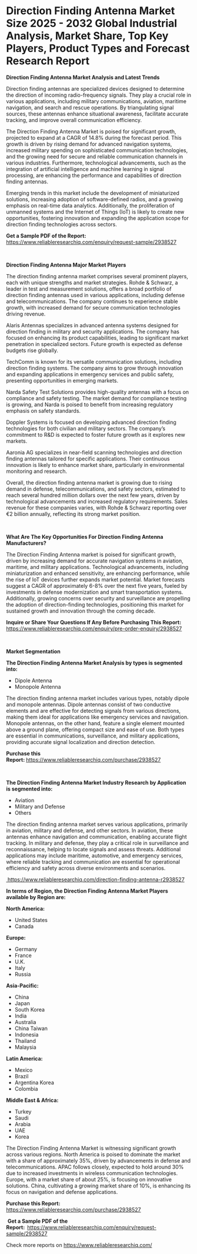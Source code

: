 <p><h1>Direction Finding Antenna Market Size 2025 - 2032 Global Industrial Analysis, Market Share, Top Key Players, Product Types and Forecast Research Report</h1></p><p><strong>Direction Finding Antenna Market Analysis and Latest Trends</strong></p>
<p><p>Direction finding antennas are specialized devices designed to determine the direction of incoming radio-frequency signals. They play a crucial role in various applications, including military communications, aviation, maritime navigation, and search and rescue operations. By triangulating signal sources, these antennas enhance situational awareness, facilitate accurate tracking, and improve overall communication efficiency.</p><p>The Direction Finding Antenna Market is poised for significant growth, projected to expand at a CAGR of 14.8% during the forecast period. This growth is driven by rising demand for advanced navigation systems, increased military spending on sophisticated communication technologies, and the growing need for secure and reliable communication channels in various industries. Furthermore, technological advancements, such as the integration of artificial intelligence and machine learning in signal processing, are enhancing the performance and capabilities of direction finding antennas.</p><p>Emerging trends in this market include the development of miniaturized solutions, increasing adoption of software-defined radios, and a growing emphasis on real-time data analytics. Additionally, the proliferation of unmanned systems and the Internet of Things (IoT) is likely to create new opportunities, fostering innovation and expanding the application scope for direction finding technologies across sectors.</p></p>
<p><strong>Get a Sample PDF of the Report:&nbsp;</strong> <a href="https://www.reliableresearchiq.com/enquiry/request-sample/2938527?utm_campaign=3085&utm_medium=2&utm_source=Github&utm_content=ia&utm_term=15032025&utm_id=direction-finding-antenna">https://www.reliableresearchiq.com/enquiry/request-sample/2938527</a></p>
<p>&nbsp;</p>
<p><strong>Direction Finding Antenna Major Market Players</strong></p>
<p><p>The direction finding antenna market comprises several prominent players, each with unique strengths and market strategies. Rohde & Schwarz, a leader in test and measurement solutions, offers a broad portfolio of direction finding antennas used in various applications, including defense and telecommunications. The company continues to experience stable growth, with increased demand for secure communication technologies driving revenue.</p><p>Alaris Antennas specializes in advanced antenna systems designed for direction finding in military and security applications. The company has focused on enhancing its product capabilities, leading to significant market penetration in specialized sectors. Future growth is expected as defense budgets rise globally.</p><p>TechComm is known for its versatile communication solutions, including direction finding systems. The company aims to grow through innovation and expanding applications in emergency services and public safety, presenting opportunities in emerging markets.</p><p>Narda Safety Test Solutions provides high-quality antennas with a focus on compliance and safety testing. The market demand for compliance testing is growing, and Narda is poised to benefit from increasing regulatory emphasis on safety standards.</p><p>Doppler Systems is focused on developing advanced direction finding technologies for both civilian and military sectors. The company’s commitment to R&D is expected to foster future growth as it explores new markets.</p><p>Aaronia AG specializes in near-field scanning technologies and direction finding antennas tailored for specific applications. Their continuous innovation is likely to enhance market share, particularly in environmental monitoring and research.</p><p>Overall, the direction finding antenna market is growing due to rising demand in defense, telecommunications, and safety sectors, estimated to reach several hundred million dollars over the next few years, driven by technological advancements and increased regulatory requirements. Sales revenue for these companies varies, with Rohde & Schwarz reporting over €2 billion annually, reflecting its strong market position.</p></p>
<p>&nbsp;</p>
<p><strong>What Are The Key Opportunities For Direction Finding Antenna Manufacturers?</strong></p>
<p><p>The Direction Finding Antenna market is poised for significant growth, driven by increasing demand for accurate navigation systems in aviation, maritime, and military applications. Technological advancements, including miniaturization and enhanced sensitivity, are enhancing performance, while the rise of IoT devices further expands market potential. Market forecasts suggest a CAGR of approximately 6-8% over the next five years, fueled by investments in defense modernization and smart transportation systems. Additionally, growing concerns over security and surveillance are propelling the adoption of direction-finding technologies, positioning this market for sustained growth and innovation through the coming decade.</p></p>
<p><strong>Inquire or Share Your Questions If Any Before Purchasing This Report:</strong> <a href="https://www.reliableresearchiq.com/enquiry/pre-order-enquiry/2938527?utm_campaign=3085&utm_medium=2&utm_source=Github&utm_content=ia&utm_term=15032025&utm_id=direction-finding-antenna">https://www.reliableresearchiq.com/enquiry/pre-order-enquiry/2938527</a></p>
<p>&nbsp;</p>
<p><strong>Market Segmentation</strong></p>
<p><strong>The Direction Finding Antenna Market Analysis by types is segmented into:</strong></p>
<p><ul><li>Dipole Antenna</li><li>Monopole Antenna</li></ul></p>
<p><p>The direction finding antenna market includes various types, notably dipole and monopole antennas. Dipole antennas consist of two conductive elements and are effective for detecting signals from various directions, making them ideal for applications like emergency services and navigation. Monopole antennas, on the other hand, feature a single element mounted above a ground plane, offering compact size and ease of use. Both types are essential in communications, surveillance, and military applications, providing accurate signal localization and direction detection.</p></p>
<p><strong>Purchase this Report:&nbsp;</strong><a href="https://www.reliableresearchiq.com/purchase/2938527?utm_campaign=3085&utm_medium=2&utm_source=Github&utm_content=ia&utm_term=15032025&utm_id=direction-finding-antenna">https://www.reliableresearchiq.com/purchase/2938527</a></p>
<p>&nbsp;</p>
<p><strong>The Direction Finding Antenna Market Industry Research by Application is segmented into:</strong></p>
<p><ul><li>Aviation</li><li>Military and Defense</li><li>Others</li></ul></p>
<p><p>The direction finding antenna market serves various applications, primarily in aviation, military and defense, and other sectors. In aviation, these antennas enhance navigation and communication, enabling accurate flight tracking. In military and defense, they play a critical role in surveillance and reconnaissance, helping to locate signals and assess threats. Additional applications may include maritime, automotive, and emergency services, where reliable tracking and communication are essential for operational efficiency and safety across diverse environments and scenarios.</p></p>
<p><a href="https://www.reliableresearchiq.com/direction-finding-antenna-r2938527?utm_campaign=3085&utm_medium=2&utm_source=Github&utm_content=ia&utm_term=15032025&utm_id=direction-finding-antenna">&nbsp;https://www.reliableresearchiq.com/direction-finding-antenna-r2938527</a></p>
<p><strong>In terms of Region, the Direction Finding Antenna Market Players available by Region are:</strong></p>
<p>
    <p> <strong> North America: </strong>
        <ul>
            <li>United States</li>
            <li>Canada</li>
        </ul>
        </p> 
    <p> <strong> Europe: </strong>
        <ul>
            <li>Germany</li>
            <li>France</li>
            <li>U.K.</li>
            <li>Italy</li>
            <li>Russia</li>
        </ul>
        </p> 
    <p> <strong> Asia-Pacific: </strong>
        <ul>
            <li>China</li>
            <li>Japan</li>
            <li>South Korea</li>
            <li>India</li>
            <li>Australia</li>
            <li>China Taiwan</li>
            <li>Indonesia</li>
            <li>Thailand</li>
            <li>Malaysia</li>
        </ul>
        </p> 
    <p> <strong> Latin America: </strong>
        <ul>
            <li>Mexico</li>
            <li>Brazil</li>
            <li>Argentina Korea</li>
            <li>Colombia</li>
        </ul>
        </p> 
    <p> <strong> Middle East & Africa: </strong>
        <ul>
            <li>Turkey</li>
            <li>Saudi</li>
            <li>Arabia</li>
            <li>UAE</li>
            <li>Korea</li>
        </ul>
    </p>
    </p>
<p><p>The Direction Finding Antenna Market is witnessing significant growth across various regions. North America is poised to dominate the market with a share of approximately 35%, driven by advancements in defense and telecommunications. APAC follows closely, expected to hold around 30% due to increased investments in wireless communication technologies. Europe, with a market share of about 25%, is focusing on innovative solutions. China, cultivating a growing market share of 10%, is enhancing its focus on navigation and defense applications.</p></p>
<p><strong>Purchase this Report: </strong><a href="https://www.reliableresearchiq.com/purchase/2938527?utm_campaign=3085&utm_medium=2&utm_source=Github&utm_content=ia&utm_term=15032025&utm_id=direction-finding-antenna">https://www.reliableresearchiq.com/purchase/2938527</a></p>
<p>&nbsp;<strong>Get a Sample PDF of the Report:&nbsp;&nbsp;</strong><a href="https://www.reliableresearchiq.com/enquiry/request-sample/2938527?utm_campaign=3085&utm_medium=2&utm_source=Github&utm_content=ia&utm_term=15032025&utm_id=direction-finding-antenna">https://www.reliableresearchiq.com/enquiry/request-sample/2938527</a></p>
<p><strong></strong></p>
<p>Check more reports on <a href="https://www.reliableresearchiq.com/?utm_campaign=3085&utm_medium=2&utm_source=Github&utm_content=ia&utm_term=15032025&utm_id=direction-finding-antenna">https://www.reliableresearchiq.com/</a></p>